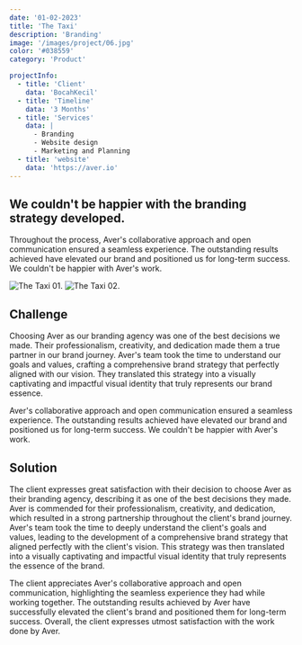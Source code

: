 ```yaml
---
date: '01-02-2023'
title: 'The Taxi'
description: 'Branding'
image: '/images/project/06.jpg'
color: '#038559'
category: 'Product'

projectInfo:
  - title: 'Client'
    data: 'BocahKecil'
  - title: 'Timeline'
    data: '3 Months'
  - title: 'Services'
    data: |
      - Branding
      - Website design
      - Marketing and Planning
  - title: 'website'
    data: 'https://aver.io'
---
```


## We couldn't be happier with the branding strategy developed.

Throughout the process, Aver's collaborative approach and open communication ensured a seamless experience. The outstanding results achieved have elevated our brand and positioned us for long-term success. We couldn't be happier with Aver's work.

<div class="image columns-1 sm:columns-2 gap-8">

![The Taxi 01.](/images/project/06-01.jpg)
![The Taxi 02.](/images/project/06-02.jpg)

</div>

## Challenge

Choosing Aver as our branding agency was one of the best decisions we made. Their professionalism, creativity, and dedication made them a true partner in our brand journey. Aver's team took the time to understand our goals and values, crafting a comprehensive brand strategy that perfectly aligned with our vision. They translated this strategy into a visually captivating and impactful visual identity that truly represents our brand essence.

Aver's collaborative approach and open communication ensured a seamless experience. The outstanding results achieved have elevated our brand and positioned us for long-term success. We couldn't be happier with Aver's work.

## Solution

The client expresses great satisfaction with their decision to choose Aver as their branding agency, describing it as one of the best decisions they made. Aver is commended for their professionalism, creativity, and dedication, which resulted in a strong partnership throughout the client's brand journey. Aver's team took the time to deeply understand the client's goals and values, leading to the development of a comprehensive brand strategy that aligned perfectly with the client's vision. This strategy was then translated into a visually captivating and impactful visual identity that truly represents the essence of the brand.

The client appreciates Aver's collaborative approach and open communication, highlighting the seamless experience they had while working together. The outstanding results achieved by Aver have successfully elevated the client's brand and positioned them for long-term success. Overall, the client expresses utmost satisfaction with the work done by Aver.
